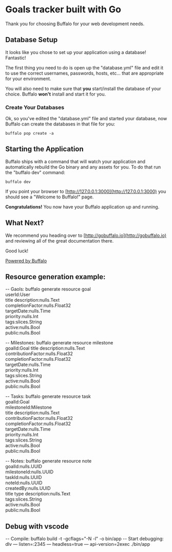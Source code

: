 # Goals tracker built with Go

Thank you for choosing Buffalo for your web development needs.

## Database Setup

It looks like you chose to set up your application using a database! Fantastic!

The first thing you need to do is open up the "database.yml" file and edit it to use the correct usernames, passwords, hosts, etc... that are appropriate for your environment.

You will also need to make sure that **you** start/install the database of your choice. Buffalo **won't** install and start it for you.

### Create Your Databases

Ok, so you've edited the "database.yml" file and started your database, now Buffalo can create the databases in that file for you:

```console
buffalo pop create -a
```

## Starting the Application

Buffalo ships with a command that will watch your application and automatically rebuild the Go binary and any assets for you. To do that run the "buffalo dev" command:

```console
buffalo dev
```

If you point your browser to [http://127.0.0.1:3000](http://127.0.0.1:3000) you should see a "Welcome to Buffalo!" page.

**Congratulations!** You now have your Buffalo application up and running.

## What Next?

We recommend you heading over to [http://gobuffalo.io](http://gobuffalo.io) and reviewing all of the great documentation there.

Good luck!

[Powered by Buffalo](http://gobuffalo.io)


## Resource generation example:

-- Gaols:
buffalo generate resource goal \
    userId:User \
    title description:nulls.Text \
    completionFactor:nulls.Float32 \
    targetDate:nulls.Time \
    priority:nulls.Int \
    tags:slices.String \
    active:nulls.Bool \
    public:nulls.Bool

-- Milestones:
buffalo generate resource milestone \
    goalId:Goal title description:nulls.Text \
    contributionFactor:nulls.Float32 \
    completionFactor:nulls.Float32 \
    targetDate:nulls.Time \
    priority:nulls.Int \
    tags:slices.String \
    active:nulls.Bool \
    public:nulls.Bool

-- Tasks:
buffalo generate resource task \
    goalId:Goal \
    milestoneId:Milestone \
    title description:nulls.Text \
    contributionFactor:nulls.Float32 \
    completionFactor:nulls.Float32 \
    targetDate:nulls.Time \
    priority:nulls.Int \
    tags:slices.String \
    active:nulls.Bool \
    public:nulls.Bool

-- Notes:
buffalo generate resource note \
    goalId:nulls.UUID \
    milestoneId:nulls.UUID \
    taskId:nulls.UUID \
    noteId:nulls.UUID \
    createdBy:nulls.UUID \
    title type description:nulls.Text \
    tags:slices.String \
    active:nulls.Bool \
    public:nulls.Bool


## Debug with vscode
-- Compile: buffalo build -t -gcflags="-N -l" -o bin/app
-- Start debugging:  dlv — listen=:2345 — headless=true — api-version=2exec ./bin/app
